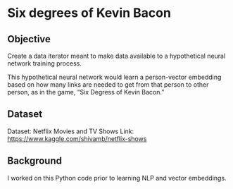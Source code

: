 # Six degrees of Kevin Bacon

## Objective

Create a data iterator meant to make data available to a hypothetical neural network training process.  

This hypothetical neural network would learn a person-vector embedding based on how many links are needed to get from that person to other person, as in the game, “Six Degress of Kevin Bacon.”

## Dataset

Dataset: Netflix Movies and TV Shows
Link: https://www.kaggle.com/shivamb/netflix-shows

## Background

I worked on this Python code prior to learning NLP and vector embeddings.



